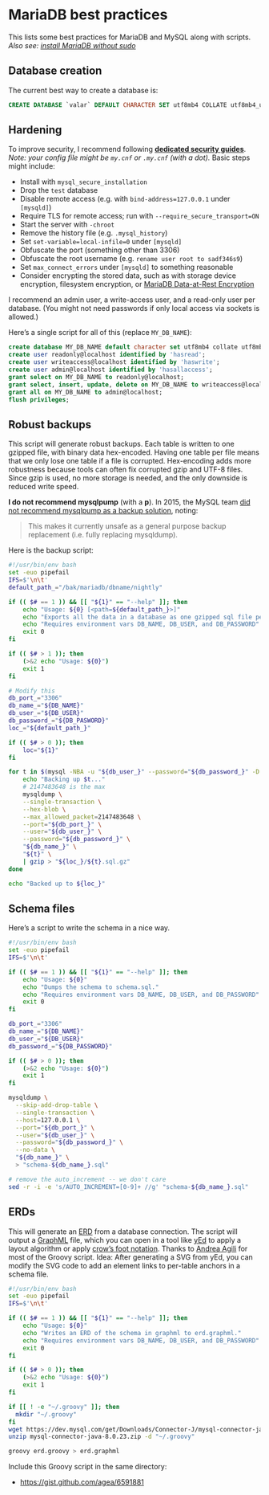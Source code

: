 # MariaDB best practices

This lists some best practices for MariaDB and MySQL along with scripts.
_Also see: [install MariaDB without sudo](https://dmyersturnbull.github.io/mariadb-local-install)_

## Database creation

The current best way to create a database is:

```sql
CREATE DATABASE `valar` DEFAULT CHARACTER SET utf8mb4 COLLATE utf8mb4_unicode_520_ci;
```

## Hardening

To improve security, I recommend following **[dedicated security guides](https://www.google.com/search?q=mysql+security+best+practices)**.
_Note: your config file might be `my.cnf` or `.my.cnf` (with a dot)._
Basic steps might include:

- Install with `mysql_secure_installation`
- Drop the `test` database
- Disable remote access (e.g. with `bind-address=127.0.0.1` under `[mysqld]`)
- Require TLS for remote access; run with `--require_secure_transport=ON`
- Start the server with `-chroot`
- Remove the history file (e.g. `.mysql_history`)
- Set `set-variable=local-infile=0` under `[mysqld]`
- Obfuscate the port (something other than 3306)
- Obfuscate the root username (e.g. `rename user root to sadf346s9`)
- Set `max_connect_errors` under `[mysqld]` to something reasonable
- Consider encrypting the stored data, such as with storage device encryption,
  filesystem encryption, or [MariaDB Data-at-Rest Encryption](https://mariadb.com/kb/en/data-at-rest-encryption-overview/)

I recommend an admin user, a write-access user, and a read-only user per database.
(You might not need passwords if only local access via sockets is allowed.)

Here’s a single script for all of this (replace `MY_DB_NAME`):

```sql
create database MY_DB_NAME default character set utf8mb4 collate utf8mb4_unicode_520_ci;
create user readonly@localhost identified by 'hasread';
create user writeaccess@localhost identified by 'haswrite';
create user admin@localhost identified by 'hasallaccess';
grant select on MY_DB_NAME to readonly@localhost;
grant select, insert, update, delete on MY_DB_NAME to writeaccess@localhost;
grant all on MY_DB_NAME to admin@localhost;
flush privileges;
```

## Robust backups

This script will generate robust backups.
Each table is written to one gzipped file, with binary data hex-encoded.
Having one table per file means that we only lose one table if a file is corrupted.
Hex-encoding adds more robustness because tools can often fix corrupted gzip and UTF-8 files.
Since gzip is used, no more storage is needed, and the only downside is reduced write speed.

**I do not recommend mysqlpump** (with a **p**).
In 2015, the MySQL team
[did not recommend mysqlpump as a backup solution](http://mysqlserverteam.com/introducing-mysqlpump/), noting:

> This makes it currently unsafe as a general purpose backup replacement (i.e. fully replacing mysqldump).

Here is the backup script:

```bash
#!/usr/bin/env bash
set -euo pipefail
IFS=$'\n\t'
default_path_="/bak/mariadb/dbname/nightly"

if (( $# == 1 )) && [[ "${1}" == "--help" ]]; then
	echo "Usage: ${0} [<path=${default_path_}>]"
	echo "Exports all the data in a database as one gzipped sql file per table."
	echo "Requires environment vars DB_NAME, DB_USER, and DB_PASSWORD"
	exit 0
fi

if (( $# > 1 )); then
	(>&2 echo "Usage: ${0}")
	exit 1
fi

# Modify this
db_port_="3306"
db_name_="${DB_NAME}"
db_user_="${DB_USER}"
db_password_="${DB_PASWORD}"
loc_="${default_path_}"

if (( $# > 0 )); then
	loc="${1}"
fi

for t in $(mysql -NBA -u "${db_user_}" --password="${db_password_}" -D "${db_name_}" -e 'show tables'); do
	echo "Backing up $t..."
	# 2147483648 is the max
	mysqldump \
	--single-transaction \
	--hex-blob \
	--max_allowed_packet=2147483648 \
	--port="${db_port_}" \
	--user="${db_user_}" \
	--password="${db_password_}" \
	"${db_name_}" \
	"${t}" \
	| gzip > "${loc_}/${t}.sql.gz"
done

echo "Backed up to ${loc_}"
```

## Schema files

Here’s a script to write the schema in a nice way.

```bash
#!/usr/bin/env bash
set -euo pipefail
IFS=$'\n\t'

if (( $# == 1 )) && [[ "${1}" == "--help" ]]; then
	echo "Usage: ${0}"
	echo "Dumps the schema to schema.sql."
	echo "Requires environment vars DB_NAME, DB_USER, and DB_PASSWORD"
	exit 0
fi

db_port_="3306"
db_name_="${DB_NAME}"
db_user_="${DB_USER}"
db_password_="${DB_PASSWORD}"

if (( $# > 0 )); then
	(>&2 echo "Usage: ${0}")
	exit 1
fi

mysqldump \
  --skip-add-drop-table \
  --single-transaction \
  --host=127.0.0.1 \
  --port="${db_port_}" \
  --user="${db_user_}" \
  --password="${db_password_}" \
  --no-data \
  "${db_name_}" \
  > "schema-${db_name_}.sql"

# remove the auto_increment -- we don't care
sed -r -i -e 's/AUTO_INCREMENT=[0-9]+ //g' "schema-${db_name_}.sql"
```

## ERDs

This will generate an [ERD](https://en.wikipedia.org/wiki/Entity%E2%80%93relationship_model)
from a database connection. The script will output a
[GraphML](https://en.wikipedia.org/wiki/GraphML) file, which you can open in a tool
like [yEd](https://www.yworks.com/products/yed) to apply a layout algorithm or apply
[crow’s foot notation](https://en.wikipedia.org/wiki/Entity%E2%80%93relationship_model#Crow's_foot_notation).
Thanks to [Andrea Agili](https://gist.github.com/agea) for most of the Groovy script.
Idea: After generating a SVG from yEd, you can modify the SVG code to add an
[<a> element](https://developer.mozilla.org/en-US/docs/Web/SVG/Element/a) links to per-table anchors in
a schema file.

```bash
#!/usr/bin/env bash
set -euo pipefail
IFS=$'\n\t'

if (( $# == 1 )) && [[ "${1}" == "--help" ]]; then
	echo "Usage: ${0}"
	echo "Writes an ERD of the schema in graphml to erd.graphml."
	echo "Requires environment vars DB_NAME, DB_USER, and DB_PASSWORD"
	exit 0
fi

if (( $# > 0 )); then
	(>&2 echo "Usage: ${0}")
	exit 1
fi

if [[ ! -e "~/.groovy" ]]; then
  mkdir "~/.groovy"
fi
wget https://dev.mysql.com/get/Downloads/Connector-J/mysql-connector-java-8.0.23.zip
unzip mysql-connector-java-8.0.23.zip -d "~/.groovy"

groovy erd.groovy > erd.graphml
```

Include this Groovy script in the same directory:
- https://gist.github.com/agea/6591881
